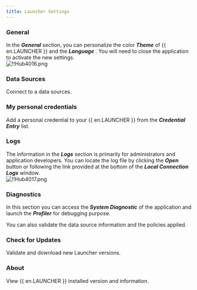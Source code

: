 ```yaml
---
title: Launcher Settings
---
```

### General 

In the ***General*** section, you can personalize the color ***Theme*** of {{ en.LAUNCHER }} and the ***Language*** . You will need to close the application to activate the new settings.  
![!!Hub4016.png](https://webdevolutions.azureedge.net/docs/en/hub/Hub4016.png) 

### Data Sources 

Connect to a data sources. 

### My personal credentials 

Add a personal credential to your {{ en.LAUNCHER }} from the ***Credential Entry*** list. 

### Logs 

The information in the ***Logs*** section is primarily for administrators and application developers. You can locate the log file by clicking the ***Open*** button or following the link provided at the bottom of the ***Local Connection Logs*** window.  
![!!Hub4017.png](https://webdevolutions.azureedge.net/docs/en/hub/Hub4017.png) 

### Diagnostics 

In this section you can access the ***System Diagnostic*** of the application and launch the ***Profiler*** for debugging purpose.  

You can also validate the data source information and the policies applied.  

### Check for Updates 

Validate and download new Launcher versions. 

### About 

View {{ en.LAUNCHER }} installed version and information. 

